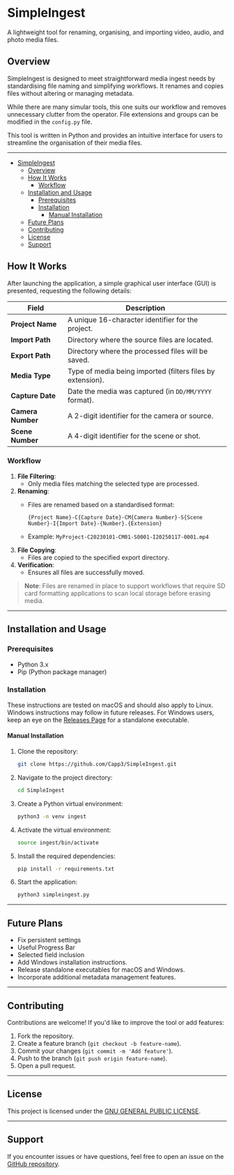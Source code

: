 # SimpleIngest

A lightweight tool for renaming, organising, and importing video, audio, and photo media files.

## Overview

SimpleIngest is designed to meet straightforward media ingest needs by standardising file naming and simplifying workflows. It renames and copies files without altering or managing metadata.

While there are many simular tools, this one suits our workflow and removes unnecessary clutter from the operator. File extensions and groups can be modified in the `config.py` file.

This tool is written in Python and provides an intuitive interface for users to streamline the organisation of their media files.

---

- [SimpleIngest](#simpleingest)
  - [Overview](#overview)
  - [How It Works](#how-it-works)
    - [Workflow](#workflow)
  - [Installation and Usage](#installation-and-usage)
    - [Prerequisites](#prerequisites)
    - [Installation](#installation)
      - [Manual Installation](#manual-installation)
  - [Future Plans](#future-plans)
  - [Contributing](#contributing)
  - [License](#license)
  - [Support](#support)

## How It Works

After launching the application, a simple graphical user interface (GUI) is presented, requesting the following details:

| Field         | Description                                                                 |
|---------------|-----------------------------------------------------------------------------|
| **Project Name**  | A unique 16-character identifier for the project.                        |
| **Import Path**   | Directory where the source files are located.                            |
| **Export Path**   | Directory where the processed files will be saved.                       |
| **Media Type**    | Type of media being imported (filters files by extension).               |
| **Capture Date**  | Date the media was captured (in `DD/MM/YYYY` format).                    |
| **Camera Number** | A 2-digit identifier for the camera or source.                           |
| **Scene Number**  | A 4-digit identifier for the scene or shot.                              |

### Workflow

1. **File Filtering**:
   - Only media files matching the selected type are processed.
2. **Renaming**:
   - Files are renamed based on a standardised format:

     ```text
     {Project Name}-C{Capture Date}-CM{Camera Number}-S{Scene Number}-I{Import Date}-{Number}.{Extension}
     ```

   - Example: `MyProject-C20230101-CM01-S0001-I20250117-0001.mp4`
3. **File Copying**:
   - Files are copied to the specified export directory.
4. **Verification**:
   - Ensures all files are successfully moved.

> **Note**: Files are renamed in place to support workflows that require SD card formatting applications to scan local storage before erasing media.

---

## Installation and Usage

### Prerequisites

- Python 3.x
- Pip (Python package manager)

### Installation

These instructions are tested on macOS and should also apply to Linux. Windows instructions may follow in future releases. For Windows users, keep an eye on the [Releases Page](https://github.com/Capp3/SimpleIngest/releases) for a standalone executable.

#### Manual Installation

1. Clone the repository:

   ```bash
   git clone https://github.com/Capp3/SimpleIngest.git
   ```

2. Navigate to the project directory:

   ```bash
   cd SimpleIngest
   ```

3. Create a Python virtual environment:

   ```bash
   python3 -m venv ingest
   ```

4. Activate the virtual environment:

   ```bash
   source ingest/bin/activate
   ```

5. Install the required dependencies:

   ```bash
   pip install -r requirements.txt
   ```

6. Start the application:

   ```bash
   python3 simpleingest.py
   ```

---

## Future Plans

- Fix persistent settings
- Useful Progress Bar
- Selected field inclusion
- Add Windows installation instructions.
- Release standalone executables for macOS and Windows.
- Incorporate additional metadata management features.

---

## Contributing

Contributions are welcome! If you'd like to improve the tool or add features:

1. Fork the repository.
2. Create a feature branch (`git checkout -b feature-name`).
3. Commit your changes (`git commit -m 'Add feature'`).
4. Push to the branch (`git push origin feature-name`).
5. Open a pull request.

---

## License

This project is licensed under the [GNU GENERAL PUBLIC LICENSE](LICENSE).

---

## Support

If you encounter issues or have questions, feel free to open an issue on the [GitHub repository](https://github.com/Capp3/SimpleIngest/issues).
